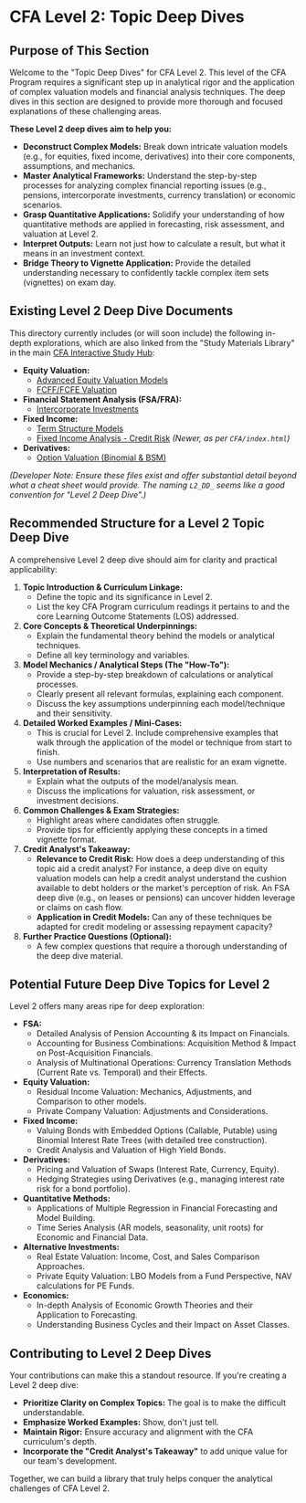 # CFA Level 2: Topic Deep Dives

## Purpose of This Section

Welcome to the "Topic Deep Dives" for CFA Level 2. This level of the CFA Program requires a significant step up in analytical rigor and the application of complex valuation models and financial analysis techniques. The deep dives in this section are designed to provide more thorough and focused explanations of these challenging areas.

**These Level 2 deep dives aim to help you:**

*   **Deconstruct Complex Models:** Break down intricate valuation models (e.g., for equities, fixed income, derivatives) into their core components, assumptions, and mechanics.
*   **Master Analytical Frameworks:** Understand the step-by-step processes for analyzing complex financial reporting issues (e.g., pensions, intercorporate investments, currency translation) or economic scenarios.
*   **Grasp Quantitative Applications:** Solidify your understanding of how quantitative methods are applied in forecasting, risk assessment, and valuation at Level 2.
*   **Interpret Outputs:** Learn not just how to calculate a result, but what it means in an investment context.
*   **Bridge Theory to Vignette Application:** Provide the detailed understanding necessary to confidently tackle complex item sets (vignettes) on exam day.

## Existing Level 2 Deep Dive Documents

This directory currently includes (or will soon include) the following in-depth explorations, which are also linked from the "Study Materials Library" in the main [CFA Interactive Study Hub](../../index.html):

*   **Equity Valuation:**
    *   [Advanced Equity Valuation Models](./L2_Advanced_Equity_Valuation_Models.md)
    *   [FCFF/FCFE Valuation](./L2_DD_FCFF_FCFE_Valuation.md)
*   **Financial Statement Analysis (FSA/FRA):**
    *   [Intercorporate Investments](./L2_DD_Intercorporate_Investments.md)
*   **Fixed Income:**
    *   [Term Structure Models](./L2_DD_Fixed_Income_Term_Structure_Models.md)
    *   [Fixed Income Analysis - Credit Risk](./L2_Fixed_Income_Analysis_Credit_Risk.md) *(Newer, as per `CFA/index.html`)*
*   **Derivatives:**
    *   [Option Valuation (Binomial & BSM)](./L2_DD_Option_Valuation_Binomial_BSM.md)

*(Developer Note: Ensure these files exist and offer substantial detail beyond what a cheat sheet would provide. The naming `L2_DD_` seems like a good convention for "Level 2 Deep Dive".)*

## Recommended Structure for a Level 2 Topic Deep Dive

A comprehensive Level 2 deep dive should aim for clarity and practical applicability:

1.  **Topic Introduction & Curriculum Linkage:**
    *   Define the topic and its significance in Level 2.
    *   List the key CFA Program curriculum readings it pertains to and the core Learning Outcome Statements (LOS) addressed.
2.  **Core Concepts & Theoretical Underpinnings:**
    *   Explain the fundamental theory behind the models or analytical techniques.
    *   Define all key terminology and variables.
3.  **Model Mechanics / Analytical Steps (The "How-To"):**
    *   Provide a step-by-step breakdown of calculations or analytical processes.
    *   Clearly present all relevant formulas, explaining each component.
    *   Discuss the key assumptions underpinning each model/technique and their sensitivity.
4.  **Detailed Worked Examples / Mini-Cases:**
    *   This is crucial for Level 2. Include comprehensive examples that walk through the application of the model or technique from start to finish.
    *   Use numbers and scenarios that are realistic for an exam vignette.
5.  **Interpretation of Results:**
    *   Explain what the outputs of the model/analysis mean.
    *   Discuss the implications for valuation, risk assessment, or investment decisions.
6.  **Common Challenges & Exam Strategies:**
    *   Highlight areas where candidates often struggle.
    *   Provide tips for efficiently applying these concepts in a timed vignette format.
7.  **Credit Analyst's Takeaway:**
    *   **Relevance to Credit Risk:** How does a deep understanding of this topic aid a credit analyst? For instance, a deep dive on equity valuation models can help a credit analyst understand the cushion available to debt holders or the market's perception of risk. An FSA deep dive (e.g., on leases or pensions) can uncover hidden leverage or claims on cash flow.
    *   **Application in Credit Models:** Can any of these techniques be adapted for credit modeling or assessing repayment capacity?
8.  **Further Practice Questions (Optional):**
    *   A few complex questions that require a thorough understanding of the deep dive material.

## Potential Future Deep Dive Topics for Level 2

Level 2 offers many areas ripe for deep exploration:

*   **FSA:**
    *   Detailed Analysis of Pension Accounting & its Impact on Financials.
    *   Accounting for Business Combinations: Acquisition Method & Impact on Post-Acquisition Financials.
    *   Analysis of Multinational Operations: Currency Translation Methods (Current Rate vs. Temporal) and their Effects.
*   **Equity Valuation:**
    *   Residual Income Valuation: Mechanics, Adjustments, and Comparison to other models.
    *   Private Company Valuation: Adjustments and Considerations.
*   **Fixed Income:**
    *   Valuing Bonds with Embedded Options (Callable, Putable) using Binomial Interest Rate Trees (with detailed tree construction).
    *   Credit Analysis and Valuation of High Yield Bonds.
*   **Derivatives:**
    *   Pricing and Valuation of Swaps (Interest Rate, Currency, Equity).
    *   Hedging Strategies using Derivatives (e.g., managing interest rate risk for a bond portfolio).
*   **Quantitative Methods:**
    *   Applications of Multiple Regression in Financial Forecasting and  Model Building.
    *   Time Series Analysis (AR models, seasonality, unit roots) for Economic and Financial Data.
*   **Alternative Investments:**
    *   Real Estate Valuation: Income, Cost, and Sales Comparison Approaches.
    *   Private Equity Valuation: LBO Models from a Fund Perspective, NAV calculations for PE Funds.
*   **Economics:**
    *   In-depth Analysis of Economic Growth Theories and their Application to Forecasting.
    *   Understanding Business Cycles and their Impact on Asset Classes.

## Contributing to Level 2 Deep Dives

Your contributions can make this a standout resource. If you're creating a Level 2 deep dive:

*   **Prioritize Clarity on Complex Topics:** The goal is to make the difficult understandable.
*   **Emphasize Worked Examples:** Show, don't just tell.
*   **Maintain Rigor:** Ensure accuracy and alignment with the CFA curriculum's depth.
*   **Incorporate the "Credit Analyst's Takeaway"** to add unique value for our team's development.

Together, we can build a library that truly helps conquer the analytical challenges of CFA Level 2.

